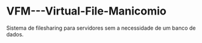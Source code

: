 # VFM---Virtual-File-Manicomio
Sistema de filesharing para servidores sem a necessidade de um banco de dados.
